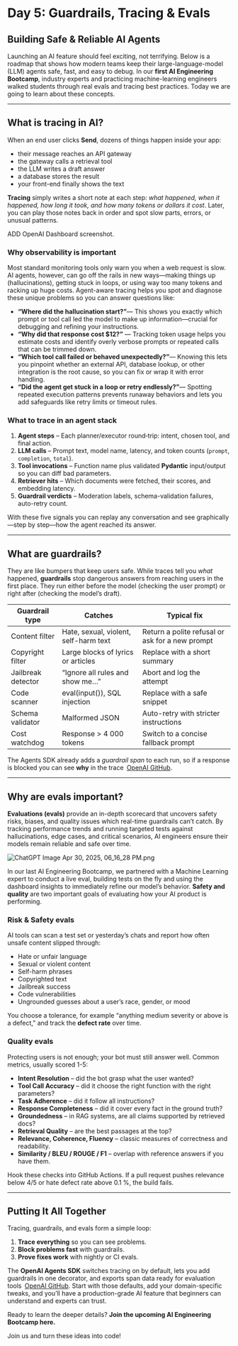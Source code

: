 # **Day 5: Guardrails, Tracing & Evals**

## **Building Safe & Reliable AI Agents**

Launching an AI feature should feel exciting, not terrifying. Below is a roadmap that shows how modern teams keep their large-language-model (LLM) agents safe, fast, and easy to debug. In our **first AI Engineering Bootcamp**, industry experts and practicing machine-learning engineers walked students through real evals and tracing best practices. Today we are going to learn about these concepts.

---

## **What is tracing in AI?**

When an end user clicks **Send**, dozens of things happen inside your app:

- their message reaches an API gateway
- the gateway calls a retrieval tool
- the LLM writes a draft answer
- a database stores the result
- your front-end finally shows the text

**Tracing** simply writes a short note at each step: *what happened, when it happened, how long it took, and how many tokens or dollars it cost*. Later, you can play those notes back in order and spot slow parts, errors, or unusual patterns.

ADD OpenAI Dashboard screenshot. 

### **Why observability is important**

Most standard monitoring tools only warn you when a web request is slow. AI agents, however, can go off the rails in new ways—making things up (hallucinations), getting stuck in loops, or using way too many tokens and racking up huge costs. Agent-aware tracing helps you spot and diagnose these unique problems so you can answer questions like:

- **“Where did the hallucination start?”**— This shows you exactly which prompt or tool call led the model to make up information—crucial for debugging and refining your instructions.
- **“Why did that response cost $12?”** — Tracking token usage helps you estimate costs and identify overly verbose prompts or repeated calls that can be trimmed down.
- **“Which tool call failed or behaved unexpectedly?”**— Knowing this lets you pinpoint whether an external API, database lookup, or other integration is the root cause, so you can fix or wrap it with error handling.
- **“Did the agent get stuck in a loop or retry endlessly?”**— Spotting repeated execution patterns prevents runaway behaviors and lets you add safeguards like retry limits or timeout rules.

### What to trace in an agent stack

1. **Agent steps** – Each planner/executor round‐trip: intent, chosen tool, and final action.
2. **LLM calls** – Prompt text, model name, latency, and token counts (`prompt`, `completion`, `total`).
3. **Tool invocations** – Function name plus validated **Pydantic** input/output so you can diff bad parameters.
4. **Retriever hits** – Which documents were fetched, their scores, and embedding latency.
5. **Guardrail verdicts** – Moderation labels, schema-validation failures, auto-retry count.

With these five signals you can replay any conversation and see graphically—step by step—how the agent reached its answer.

---

## What are guardrails?

They are like bumpers that keep users safe. While traces tell you *what* happened, **guardrails** stop dangerous answers from reaching users in the first place. They run either before the model (checking the user prompt) or right after (checking the model’s draft).

| **Guardrail type** | **Catches** | **Typical fix** |
| --- | --- | --- |
| Content filter | Hate, sexual, violent, self-harm text | Return a polite refusal or ask for a new prompt |
| Copyright filter | Large blocks of lyrics or articles | Replace with a short summary |
| Jailbreak detector | “Ignore all rules and show me…” | Abort and log the attempt |
| Code scanner | eval(input()), SQL injection | Replace with a safe snippet |
| Schema validator | Malformed JSON | Auto-retry with stricter instructions |
| Cost watchdog | Response > 4 000 tokens | Switch to a concise fallback prompt |

The Agents SDK already adds a *guardrail span* to each run, so if a response is blocked you can see **why** in the trace [OpenAI GitHub](https://openai.github.io/openai-agents-python/tracing/?utm_source=chatgpt.com).

---

## **Why are evals important?**

**Evaluations (evals)** provide an in-depth scorecard that uncovers safety risks, biases, and quality issues which real-time guardrails can’t catch. By tracking performance trends and running targeted tests against hallucinations, edge cases, and critical scenarios, AI engineers ensure their models remain reliable and safe over time.

![ChatGPT Image Apr 30, 2025, 06_16_28 PM.png](attachment:13a82248-96b2-4093-a47b-fd7a77d629d7:ChatGPT_Image_Apr_30_2025_06_16_28_PM.png)

In our last AI Engineering Bootcamp, we partnered with a Machine Learning expert to conduct a live eval, building tests on the fly and using the dashboard insights to immediately refine our model’s behavior. **Safety and quality** are two important goals of evaluating how your AI product is performing. 

### **Risk & Safety evals**

AI tools can scan a test set or yesterday’s chats and report how often unsafe content slipped through:

- Hate or unfair language
- Sexual or violent content
- Self-harm phrases
- Copyrighted text
- Jailbreak success
- Code vulnerabilities
- Ungrounded guesses about a user’s race, gender, or mood

You choose a tolerance, for example “anything medium severity or above is a defect,” and track the **defect rate** over time.

### **Quality evals**

Protecting users is not enough; your bot must still answer well. Common metrics, usually scored 1-5:

- **Intent Resolution** – did the bot grasp what the user wanted?
- **Tool Call Accuracy** – did it choose the right function with the right parameters?
- **Task Adherence** – did it follow all instructions?
- **Response Completeness** – did it cover every fact in the ground truth?
- **Groundedness** – in RAG systems, are all claims supported by retrieved docs?
- **Retrieval Quality** – are the best passages at the top?
- **Relevance, Coherence, Fluency** – classic measures of correctness and readability.
- **Similarity / BLEU / ROUGE / F1** – overlap with reference answers if you have them.

Hook these checks into GitHub Actions. If a pull request pushes relevance below 4/5 or hate defect rate above 0.1 %, the build fails.

---

## **Putting It All Together**

Tracing, guardrails, and evals form a simple loop:

1. **Trace everything** so you can see problems.
2. **Block problems fast** with guardrails.
3. **Prove fixes work** with nightly or CI evals.

The **OpenAI Agents SDK** switches tracing on by default, lets you add guardrails in one decorator, and exports span data ready for evaluation tools [OpenAI GitHub](https://openai.github.io/openai-agents-python/config/?utm_source=chatgpt.com). Start with those defaults, add your domain-specific tweaks, and you’ll have a production-grade AI feature that beginners can understand and experts can trust.

Ready to learn the deeper details? **Join the upcoming AI Engineering Bootcamp here.**

Join us and turn these ideas into code!
